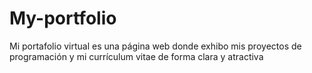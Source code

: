 # My-portfolio
Mi portafolio virtual es una página web donde exhibo mis proyectos de programación y mi currículum vitae de forma clara y atractiva
